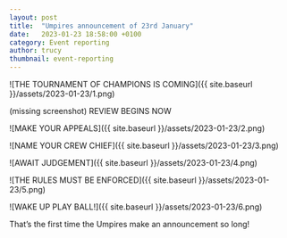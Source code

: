 ```yaml
---
layout: post
title:  "Umpires announcement of 23rd January"
date:   2023-01-23 18:58:00 +0100
category: Event reporting
author: trucy
thumbnail: event-reporting
---
```


![THE TOURNAMENT OF CHAMPIONS IS COMING]({{ site.baseurl }}/assets/2023-01-23/1.png)

(missing screenshot) REVIEW BEGINS NOW

![MAKE YOUR APPEALS]({{ site.baseurl }}/assets/2023-01-23/2.png)

![NAME YOUR CREW CHIEF]({{ site.baseurl }}/assets/2023-01-23/3.png)

![AWAIT JUDGEMENT]({{ site.baseurl }}/assets/2023-01-23/4.png)

![THE RULES MUST BE ENFORCED]({{ site.baseurl }}/assets/2023-01-23/5.png)

![WAKE UP PLAY BALL!]({{ site.baseurl }}/assets/2023-01-23/6.png)

That’s the first time the Umpires make an announcement so long!
